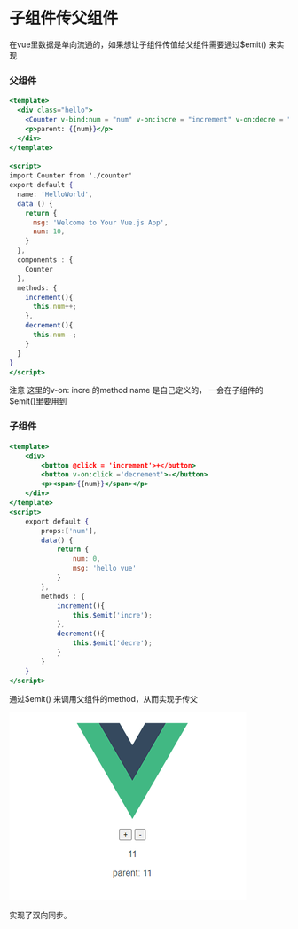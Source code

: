 # 子组件传父组件

在vue里数据是单向流通的，如果想让子组件传值给父组件需要通过$emit\(\) 来实现

### 父组件

```jsx
<template>
  <div class="hello">
    <Counter v-bind:num = "num" v-on:incre = "increment" v-on:decre = "decrement"></Counter>
    <p>parent: {{num}}</p>
  </div>
</template>

<script>
import Counter from './counter'
export default {
  name: 'HelloWorld',
  data () {
    return {
      msg: 'Welcome to Your Vue.js App',
      num: 10,
    }
  },
  components : {
    Counter
  },
  methods: {
    increment(){
      this.num++;
    },
    decrement(){
      this.num--;
    }
  }
}
</script>
```

注意 这里的v-on: incre 的method name 是自己定义的， 一会在子组件的$emit\(\)里要用到

### 子组件

```jsx
<template>
    <div>
        <button @click = 'increment'>+</button>
        <button v-on:click ='decrement'>-</button>
        <p><span>{{num}}</span></p>
    </div>
</template>
<script>
    export default {
        props:['num'],
        data() {
            return {
                num: 0,
                msg: 'hello vue'
            }
        },
        methods : {
            increment(){
                this.$emit('incre');
            },
            decrement(){
                this.$emit('decre');
            }
        }
    }
</script>
```

通过$emit\(\) 来调用父组件的method，从而实现子传父

![](../.gitbook/assets/image%20%2863%29.png)

实现了双向同步。

